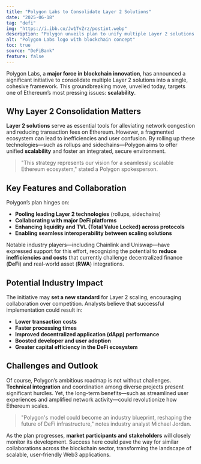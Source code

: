 ```yaml
---
title: "Polygon Labs to Consolidate Layer 2 Solutions"
date: "2025-06-18"
tag: "defi"
img: "https://i.ibb.co/Jw1TvZrz/postint.webp"
description: "Polygon unveils plan to unify multiple Layer 2 solutions for enhanced scalability"
alt: "Polygon Labs logo with blockchain concept"
toc: true
source: "DeFiBank"
feature: false
---
```


Polygon Labs, a **major force in blockchain innovation**, has announced a significant initiative to consolidate multiple Layer 2 solutions into a single, cohesive framework. This groundbreaking move, unveiled today, targets one of Ethereum’s most pressing issues: **scalability**.

## Why Layer 2 Consolidation Matters

**Layer 2 solutions** serve as essential tools for alleviating network congestion and reducing transaction fees on Ethereum. However, a fragmented ecosystem can lead to inefficiencies and user confusion. By rolling up these technologies—such as rollups and sidechains—Polygon aims to offer unified **scalability** and foster an integrated, secure environment.

> "This strategy represents our vision for a seamlessly scalable Ethereum ecosystem," stated a Polygon spokesperson.

## Key Features and Collaboration

Polygon’s plan hinges on:
- **Pooling leading Layer 2 technologies** (rollups, sidechains)
- **Collaborating with major DeFi platforms**
- **Enhancing liquidity and TVL (Total Value Locked) across protocols**
- **Enabling seamless interoperability between scaling solutions**

Notable industry players—including Chainlink and Uniswap—have expressed support for this effort, recognizing the potential to **reduce inefficiencies and costs** that currently challenge decentralized finance (**DeFi**) and real-world asset (**RWA**) integrations.

## Potential Industry Impact

The initiative may **set a new standard** for Layer 2 scaling, encouraging collaboration over competition. Analysts believe that successful implementation could result in:
- **Lower transaction costs**
- **Faster processing times**
- **Improved decentralized application (dApp) performance**
- **Boosted developer and user adoption**
- **Greater capital efficiency in the DeFi ecosystem**

## Challenges and Outlook

Of course, Polygon’s ambitious roadmap is not without challenges. **Technical integration** and coordination among diverse projects present significant hurdles. Yet, the long-term benefits—such as streamlined user experiences and amplified network activity—could revolutionize how Ethereum scales.

> "Polygon's model could become an industry blueprint, reshaping the future of DeFi infrastructure," notes industry analyst Michael Jordan.

As the plan progresses, **market participants and stakeholders** will closely monitor its development. Success here could pave the way for similar collaborations across the blockchain sector, transforming the landscape of scalable, user-friendly Web3 applications.